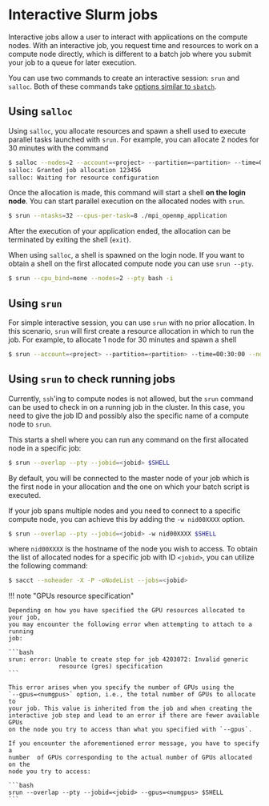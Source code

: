 # Interactive Slurm jobs

[sbatch-options]: ../../runjobs/scheduled-jobs/batch-job.md#common-slurm-options

Interactive jobs allow a user to interact with applications on the compute
nodes. With an interactive job, you request time and resources to work on a
compute node directly, which is different to a batch job where you submit your
job to a queue for later execution.

You can use two commands to create an interactive session: `srun` and `salloc`.
Both of these commands take [options similar to `sbatch`][sbatch-options].

## Using `salloc`

Using `salloc`, you allocate resources and spawn a shell used to
execute parallel tasks launched with `srun`. For example, you can allocate 2
nodes for 30 minutes with the command

```bash
$ salloc --nodes=2 --account=<project> --partition=<partition> --time=00:30:00
salloc: Granted job allocation 123456
salloc: Waiting for resource configuration
```

Once the allocation is made, this command will start a shell **on the login
node**. You can start parallel execution on the allocated nodes with `srun`.

```bash
$ srun --ntasks=32 --cpus-per-task=8 ./mpi_openmp_application
```

After the execution of your application ended, the allocation can be terminated
by exiting the shell (`exit`).

When using `salloc`, a shell is spawned on the login node. If you want to
obtain a shell on the first allocated compute node you can use `srun --pty`.

```bash
$ srun --cpu_bind=none --nodes=2 --pty bash -i
```

## Using `srun`

For simple interactive session, you can use `srun` with no prior allocation. In
this scenario, `srun` will first create a resource allocation in which to run
the job. For example, to allocate 1 node for 30 minutes and spawn a shell

```bash
$ srun --account=<project> --partition=<partition> --time=00:30:00 --nodes=1 --pty bash
```

## Using `srun` to check running jobs

Currently, `ssh`'ing to compute nodes is not allowed, but the `srun` command can
be used to check in on a running job in the cluster. In this case, you need to
give the job ID and possibly also the specific name of a compute node to `srun`.

This starts a shell where you can run any command on the first allocated node
in a specific job:

```bash
$ srun --overlap --pty --jobid=<jobid> $SHELL
```

By default, you will be connected to the master node of your job which is the 
first node in your allocation and the one on which your batch script is executed. 

If your job spans multiple nodes and you need to connect to a specific compute node,
you can achieve this by adding the `-w nid00XXXX` option.

```bash
$ srun --overlap --pty --jobid=<jobid> -w nid00XXXX $SHELL
```

where `nid00XXXX` is the hostname of the node you wish to access. To obtain the
list of allocated nodes for a specific job with ID `<jobid>`, you can utilize 
the following command:

```bash
$ sacct --noheader -X -P -oNodeList --jobs=<jobid>
```

!!! note "GPUs resource specification"

    Depending on how you have specified the GPU resources allocated to your job, 
    you may encounter the following error when attempting to attach to a running
    job:

    ```bash
    srun: error: Unable to create step for job 4203072: Invalid generic 
                  resource (gres) specification
    ```

    This error arises when you specify the number of GPUs using the
    `--gpus=<numgpus>` option, i.e., the total number of GPUs to allocate to
    your job. This value is inherited from the job and when creating the 
    interactive job step and lead to an error if there are fewer available GPUs
    on the node you try to access than what you specified with `--gpus`.

    If you encounter the aforementioned error message, you have to specify a
    number  of GPUs corresponding to the actual number of GPUs allocated on the
    node you try to access:
    
    ```bash
    srun --overlap --pty --jobid=<jobid> --gpus=<numgpus> $SHELL
    ```

